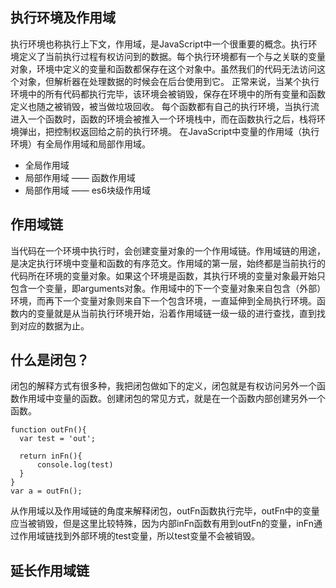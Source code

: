 ## 执行环境及作用域 
执行环境也称执行上下文，作用域，是JavaScript中一个很重要的概念。执行环境定义了当前执行过程有权访问到的数据。每个执行环境都有一个与之关联的变量对象，环境中定义的变量和函数都保存在这个对象中。虽然我们的代码无法访问这个对象，但解析器在处理数据的时候会在后台使用到它。
正常来说，当某个执行环境中的所有代码都执行完毕，该环境会被销毁，保存在环境中的所有变量和函数定义也随之被销毁，被当做垃圾回收。
每个函数都有自己的执行环境，当执行流进入一个函数时，函数的环境会被推入一个环境栈中，而在函数执行之后，栈将环境弹出，把控制权返回给之前的执行环境。
在JavaScript中变量的作用域（执行环境）有全局作用域和局部作用域。
- 全局作用域 
- 局部作用域 —— 函数作用域
- 局部作用域 —— es6块级作用域
## 作用域链
当代码在一个环境中执行时，会创建变量对象的一个作用域链。作用域链的用途，是决定执行环境中变量和函数的有序范文。作用域的第一层，始终都是当前执行的代码所在环境的变量对象。如果这个环境是函数，其执行环境的变量对象最开始只包含一个变量，即arguments对象。作用域中的下一个变量对象来自包含（外部）环境，而再下一个变量对象则来自下一个包含环境，一直延伸到全局执行环境。函数内的变量就是从当前执行环境开始，沿着作用域链一级一级的进行查找，直到找到对应的数据为止。
## 什么是闭包？
闭包的解释方式有很多种，我把闭包做如下的定义，闭包就是有权访问另外一个函数作用域中变量的函数。创建闭包的常见方式，就是在一个函数内部创建另外一个函数。
```
function outFn(){
  var test = 'out';
    
  return inFn(){
      console.log(test)
  }
}
var a = outFn();
```
从作用域以及作用域链的角度来解释闭包，outFn函数执行完毕，outFn中的变量应当被销毁，但是这里比较特殊，因为内部inFn函数有用到outFn的变量，inFn通过作用域链找到外部环境的test变量，所以test变量不会被销毁。

## 延长作用域链